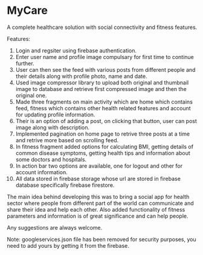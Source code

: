 # MyCare
A complete healthcare solution with social connectivity and fitness features.

Features:
1) Login and regsiter using firebase authentication.
2) Enter user name and profile image compulsary for first time to continue further.
3) User can then see the feed with various posts from different people and their details along with profile photo, name and date.
4) Used image compressor library to upload both original and thumbnail image to database and retrieve first compressed image and then the
original one.
5) Made three fragments on main activity which are home which contains feed, fitness which contains other health related features and 
account for updating profile information.
6) Their is an option of adding a post, on clicking that button, user can post image along with description.
7) Implemented pagination on home page to retrive three posts at a time and retrive more based on scrolling feed.
8) In fitness fragment added options for calculating BMI, getting details of common disease symptoms, getting health tips and 
information about some doctors and hospitals. 
9) In action bar two options are available, one for logout and other for account information.
10) All data stored in firebase storage whose url are stored in firebase database specifically firebase firestore.

The main idea behind developing this was to bring a social app for health sector where people from different part of the world can 
communicate and share their idea and help each other. Also added functionality of fitness parameters and information is of great
significance and can help people.

Any suggestions are always welcome.

Note: googleservices.json file has been removed for security purposes, you need to add yours by getting it from the firebase.
